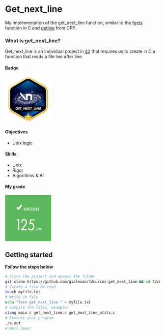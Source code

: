 # Get_next_line 
My implementation of the get_next_line function, similar to the [fgets](https://www.tutorialspoint.com/c_standard_library/c_function_fgets.htm) function in C and [getline](https://www.tutorialspoint.com/getline-string-in-cplusplus) from CPP.

### What is get_next_line?
Get_next_line is an individual project in [42](https://www.42sp.org.br) that requires us to create in C a function that reads a file line after line.

#### Badge
<img src="get_next_linem.png" width="150" height="150"/>

#### Objectives
- Unix logic

#### Skills
- Unix
- Rigor
- Algorithms & AI

#### My grade
<img src="score.png" width="150" height="150"/>

## Getting started
**Follow the steps below**
```bash
# Clone the project and access the folder
git clone https://github.com/gialexan/42cursus-get_next_line && cd 42cursus-get_next_line/
# Create a file do read
touch myfile.txt
# Write in file
echo "Test get_next_line " > myfile.txt
# Compile the files, example:
clang main.c get_next_line.c get_next_line_utils.c
# Execute your program
./a.out
# Well done!
```
